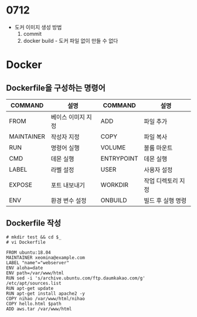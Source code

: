 # 0712

* 도커 이미지 생성 방법
  1. commit
  2. docker build - 도커 파일 없이 만들 수 없다

# Docker

## Dockerfile을 구성하는 명령어

| COMMAND    | 설명               | COMMAND    | 설명               |
| ---------- | ------------------ | ---------- | ------------------ |
| FROM       | 베이스 이미지 지정 | ADD        | 파일 추가          |
| MAINTAINER | 작성자 지정        | COPY       | 파일 복사          |
| RUN        | 명령어 실행        | VOLUME     | 볼륨 마운트        |
| CMD        | 데몬 실행          | ENTRYPOINT | 데몬 실행          |
| LABEL      | 라벨 설정          | USER       | 사용자 설정        |
| EXPOSE     | 포트 내보내기      | WORKDIR    | 작업 디렉토리 지정 |
| ENV        | 환경 변수 설정     | ONBUILD    | 빌드 후 실행 명령  |



## Dockerfile 작성

```
# mkdir test && cd $_ 
# vi Dockerfile
```

```
FROM ubuntu:18.04
MAINTAINER xeomina@example.com
LABEL "name"="webserver"
ENV aloha=date
ENV path=/var/www/html
RUN sed -i 's/archive.ubuntu.com/ftp.daumkakao.com/g' /etc/apt/sources.list
RUN apt-get update
RUN apt-get install apache2 -y
COPY nihao /var/www/html/nihao
COPY hello.html $path
ADD aws.tar /var/www/html
```

